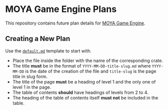 # MOYA Game Engine Plans

This repository contains future plan details for [MOYA Game Engine].

## Creating a New Plan

Use the [`default.md`] template to start with.

- Place the file inside the folder with the name of the corresponding crate.
- The title **must** be in the format of `YYYY-MM-DD-title-slug.md` where `YYYY-MM-DD` is the date of the creation of the file and `title-slug` is the page title in slug form.
- The title of the page **must** be a heading of level 1 and the only one of level 1 in the page.
- The table of contents **should** have headings of levels from 2 to 4.
- The heading of the table of contents itself **must not** be included in the table.

[MOYA Game Engine]: https://github.com/moya-game/moya
[`default.md`]: https://github.com/moya-game/plans/blob/master/.template/default.md
